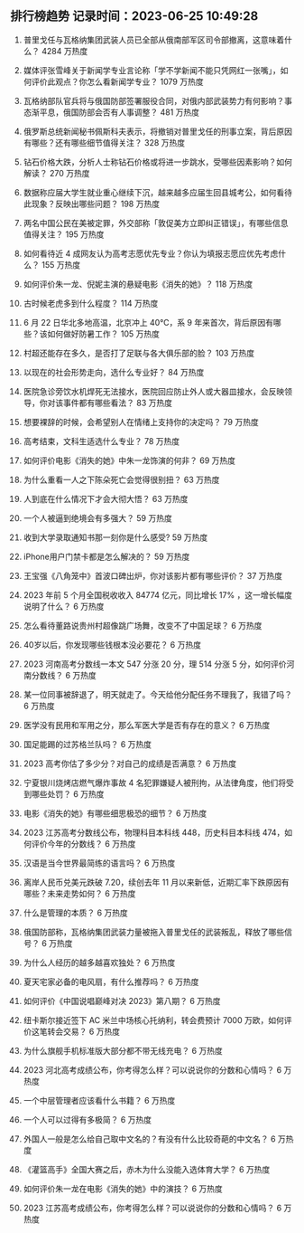 
## 排行榜趋势 记录时间：2023-06-25 10:49:28
  
  1. 普里戈任与瓦格纳集团武装人员已全部从俄南部军区司令部撤离，这意味着什么？ 4284 万热度
    
  2. 媒体评张雪峰关于新闻学专业言论称「学不学新闻不能只凭网红一张嘴」，如何评价此观点？你怎么看新闻学专业？ 1079 万热度
    
  3. 瓦格纳部队官兵将与俄国防部签署服役合同，对俄内部武装势力有何影响？事态渐平息，俄国防部会否有人事调整？ 481 万热度
    
  4. 俄罗斯总统新闻秘书佩斯科夫表示，将撤销对普里戈任的刑事立案，背后原因有哪些？还有哪些细节值得关注？ 328 万热度
    
  5. 钻石价格大跌，分析人士称钻石价格或将进一步跳水，受哪些因素影响？如何解读？ 270 万热度
    
  6. 数据称应届大学生就业重心继续下沉，越来越多应届生回县城考公，如何看待此现象？反映出哪些问题？ 198 万热度
    
  7. 两名中国公民在美被定罪，外交部称「敦促美方立即纠正错误」，有哪些信息值得关注？ 195 万热度
    
  8. 如何看待近 4 成网友认为高考志愿优先专业？你认为填报志愿应优先考虑什么？ 155 万热度
    
  9. 如何评价朱一龙、倪妮主演的悬疑电影《消失的她》？ 118 万热度
    
  10. 古时候老虎多到什么程度？ 114 万热度
    
  11. 6 月 22 日华北多地高温，北京冲上 40℃，系 9 年来首次，背后原因有哪些？该如何做好防暑工作？ 105 万热度
    
  12. 村超还能存在多久，是否打了足联与各大俱乐部的脸？ 103 万热度
    
  13. 以现在的社会形势走向，选什么专业好？ 84 万热度
    
  14. 医院急诊旁饮水机焊死无法接水，医院回应防止外人或大器皿接水，会反映领导，你对该事件都有哪些看法？ 83 万热度
    
  15. 想要裸辞的时候，会希望别人在情绪上支持你的决定吗？ 79 万热度
    
  16. 高考结束，文科生适选什么专业？ 78 万热度
    
  17. 如何评价电影《消失的她》中朱一龙饰演的何非？ 69 万热度
    
  18. 为什么重看一人之下陈朵死亡会觉得很别扭？ 63 万热度
    
  19. 人到底在什么情况下才会大彻大悟？ 63 万热度
    
  20. 一个人被逼到绝境会有多强大？ 59 万热度
    
  21. 收到大学录取通知书那一刻你是什么感受? 59 万热度
    
  22. iPhone用户门禁卡都是怎么解决的？ 59 万热度
    
  23. 王宝强《八角笼中》首波口碑出炉，你对该影片都有哪些评价？ 37 万热度
    
  24. 2023 年前 5 个月全国税收收入 84774 亿元，同比增长 17% ，这一增长幅度说明了什么？ 6 万热度
    
  25. 怎么看待董路说贵州村超像跳广场舞，改变不了中国足球？ 6 万热度
    
  26. 40岁以后，你发现哪些钱根本没必要花？ 6 万热度
    
  27. 2023 河南高考分数线一本文 547 分涨 20 分，理 514 分涨 5 分，如何评价河南分数线？ 6 万热度
    
  28. 某一位同事被辞退了，明天就走了。今天给他分配任务不理我了，我错了吗？ 6 万热度
    
  29. 医学没有民用和军用之分，那么军医大学是否有存在的意义？ 6 万热度
    
  30. 国足能踢的过苏格兰队吗？ 6 万热度
    
  31. 2023 高考你估了多少分？对自己的成绩是否满意？ 6 万热度
    
  32. 宁夏银川烧烤店燃气爆炸事故 4 名犯罪嫌疑人被刑拘，从法律角度，他们将受到哪些处罚？ 6 万热度
    
  33. 电影《消失的她》有哪些细思极恐的细节？ 6 万热度
    
  34. 2023 江苏高考分数线公布，物理科目本科线 448，历史科目本科线 474，如何评价今年的分数线？ 6 万热度
    
  35. 汉语是当今世界最简练的语言吗？ 6 万热度
    
  36. 离岸人民币兑美元跌破 7.20，续创去年 11 月以来新低，近期汇率下跌原因有哪些？未来走势如何？ 6 万热度
    
  37. 什么是管理的本质？ 6 万热度
    
  38. 俄国防部称，瓦格纳集团武装力量被拖入普里戈任的武装叛乱，释放了哪些信号？ 6 万热度
    
  39. 为什么人经历的越多越喜欢独处？ 6 万热度
    
  40. 夏天宅家必备的电风扇，有什么推荐吗？ 6 万热度
    
  41. 如何评价《中国说唱巅峰对决 2023》第八期？ 6 万热度
    
  42. 纽卡斯尔接近签下 AC 米兰中场核心托纳利，转会费预计 7000 万欧，如何评价这笔转会交易？ 6 万热度
    
  43. 为什么旗舰手机标准版大部分都不带无线充电？ 6 万热度
    
  44. 2023 河北高考成绩公布，你考得怎么样？可以说说你的分数和心情吗？ 6 万热度
    
  45. 一个中层管理者应该看什么书籍？ 6 万热度
    
  46. 一个人可以过得有多极简？ 6 万热度
    
  47. 外国人一般是怎么给自己取中文名的？有没有什么比较奇葩的中文名？ 6 万热度
    
  48. 《灌篮高手》全国大赛之后，赤木为什么没能入选体育大学？ 6 万热度
    
  49. 如何评价朱一龙在电影《消失的她》中的演技？ 6 万热度
    
  50. 2023 江苏高考成绩公布，你考得怎么样？可以说说你的分数和心情吗？ 6 万热度
    